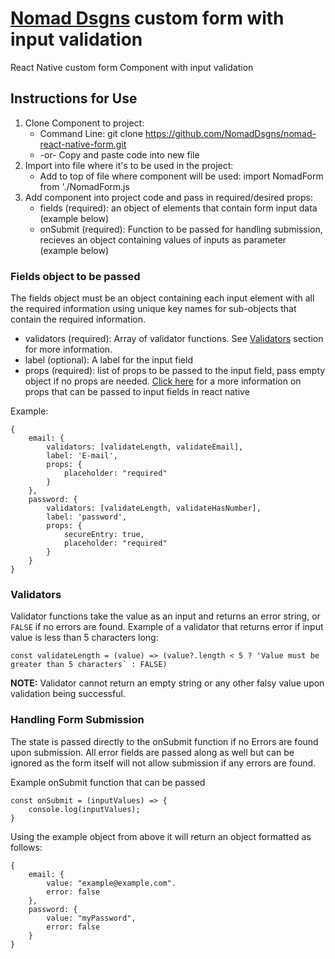 # [Nomad Dsgns](https://www.nomaddsgns.com) custom form with input validation #
React Native custom form Component with input validation

## Instructions for Use ##
1. Clone Component to project:
    - Command Line: git clone https://github.com/NomadDsgns/nomad-react-native-form.git
    - -or- Copy and paste code into new file
2. Import into file where it's to be used in the project:
    - Add to top of file where component will be used: import NomadForm from './NomadForm.js
3. Add component into project code and pass in required/desired props:
    - fields (required): an object of elements that contain form input data (example below)
    - onSubmit (required): Function to be passed for handling submission, recieves an object containing values of inputs as parameter (example below)


### Fields object to be passed ###
The fields object must be an object containing each input element with all the required information using unique key names for sub-objects that contain the required information.

- validators (required): Array of validator functions. See [Validators](#validators) section for more information.
- label (optional): A label for the input field
- props (required): list of props to be passed to the input field, pass empty object if no props are needed. [Click here](https://reactnative.dev/docs/textinput) for a more information on props that can be passed to input fields in react native

Example:
```
{
    email: {  
        validators: [validateLength, validateEmail],
        label: 'E-mail',
        props: {
            placeholder: "required"   
        }
    },
    password: {
        validators: [validateLength, validateHasNumber],
        label: 'password',
        props: {
            secureEntry: true,
            placeholder: "required"
        }
    }
}
```

### Validators ###

Validator functions take the value as an input and returns an error string, or `FALSE` if no errors are found.
Example of a validator that returns error if input value is less than 5 characters long:
```
const validateLength = (value) => (value?.length < 5 ? 'Value must be greater than 5 characters` : FALSE)
```
**NOTE:** Validator cannot return an empty string or any other falsy value upon validation being successful.

### Handling Form Submission ###
The state is passed directly to the onSubmit function if no Errors are found upon submission. All error fields are passed along as well but can be ignored as the form itself will not allow submission if any errors are found.

Example onSubmit function that can be passed
```
const onSubmit = (inputValues) => {
    console.log(inputValues);
}
```

Using the example object from above it will return an object formatted as follows:
```
{
    email: {
        value: "example@example.com".
        error: false
    },
    password: {
        value: "myPassword",
        error: false
    }
}
```
